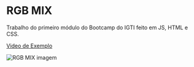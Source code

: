 # RGB MIX

Trabalho do primeiro módulo do Bootcamp do IGTI feito em JS, HTML e CSS.

[Video de Exemplo](https://www.youtube.com/watch?v=o4VDEiVCzTM)

![RGB MIX imagem](https://uploaddeimagens.com.br/imagens/w_ZWKSk)
